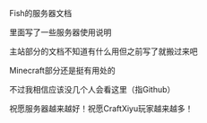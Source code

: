 Fish的服务器文档

里面写了一些服务器使用说明

主站部分的文档不知道有什么用但之前写了就搬过来吧

Minecraft部分还是挺有用处的

不过我相信应该没几个人会看这里（指Github）

祝愿服务器越来越好！祝愿CraftXiyu玩家越来越多！
